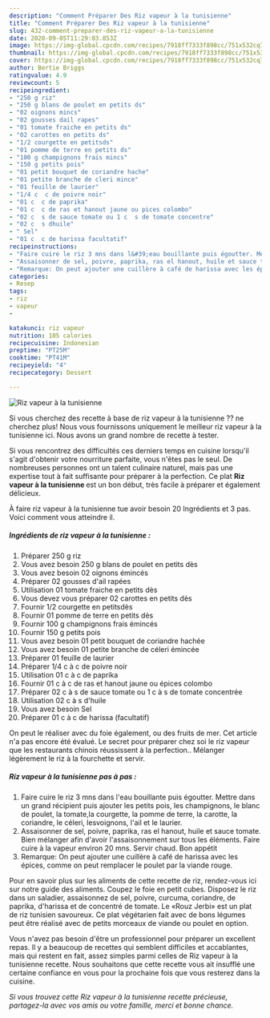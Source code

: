```yaml
---
description: "Comment Préparer Des Riz vapeur à la tunisienne"
title: "Comment Préparer Des Riz vapeur à la tunisienne"
slug: 432-comment-preparer-des-riz-vapeur-a-la-tunisienne
date: 2020-09-05T11:29:03.853Z
image: https://img-global.cpcdn.com/recipes/7918ff7333f898cc/751x532cq70/riz-vapeur-a-la-tunisienne-photo-principale-de-la-recette.jpg
thumbnail: https://img-global.cpcdn.com/recipes/7918ff7333f898cc/751x532cq70/riz-vapeur-a-la-tunisienne-photo-principale-de-la-recette.jpg
cover: https://img-global.cpcdn.com/recipes/7918ff7333f898cc/751x532cq70/riz-vapeur-a-la-tunisienne-photo-principale-de-la-recette.jpg
author: Bertie Briggs
ratingvalue: 4.9
reviewcount: 5
recipeingredient:
- "250 g riz"
- "250 g blans de poulet en petits ds"
- "02 oignons mincs"
- "02 gousses dail rapes"
- "01 tomate fraiche en petits ds"
- "02 carottes en petits ds"
- "1/2 courgette en petitsds"
- "01 pomme de terre en petits ds"
- "100 g champignons frais mincs"
- "150 g petits pois"
- "01 petit bouquet de coriandre hache"
- "01 petite branche de cleri mince"
- "01 feuille de laurier"
- "1/4 c  c de poivre noir"
- "01 c  c de paprika"
- "01 c  c de ras et hanout jaune ou pices colombo"
- "02 c  s de sauce tomate ou 1 c  s de tomate concentre"
- "02 c  s dhuile"
- " Sel"
- "01 c  c de harissa facultatif"
recipeinstructions:
- "Faire cuire le riz 3 mns dans l&#39;eau bouillante puis égoutter. Mettre dans un grand récipient puis ajouter les petits pois, les champignons, le blanc de poulet, la tomate,la courgette, la pomme de terre, la carotte, la coriandre, le céleri, lesvoignons, l&#39;ail et le laurier."
- "Assaisonner de sel, poivre, paprika, ras el hanout, huile et sauce tomate. Bien mélanger afin d&#39;avoir l&#39;assaisonnement sur tous les éléments. Faire cuire à la vapeur environ 20 mns. Servir chaud. Bon appétit"
- "Remarque: On peut ajouter une cuillère à café de harissa avec les épices, comme on peut remplacer le poulet par la viande rouge."
categories:
- Resep
tags:
- riz
- vapeur
- 

katakunci: riz vapeur  
nutrition: 105 calories
recipecuisine: Indonesian
preptime: "PT25M"
cooktime: "PT41M"
recipeyield: "4"
recipecategory: Dessert

---
```



![Riz vapeur à la tunisienne](https://img-global.cpcdn.com/recipes/7918ff7333f898cc/751x532cq70/riz-vapeur-a-la-tunisienne-photo-principale-de-la-recette.jpg)

Si vous cherchez des recette à base de riz vapeur à la tunisienne ?? ne cherchez plus! Nous vous fournissons uniquement le meilleur riz vapeur à la tunisienne ici. Nous avons un grand nombre de recette à tester.

Si vous rencontrez des difficultés ces derniers temps en cuisine lorsqu'il s'agit d'obtenir votre nourriture parfaite, vous n'êtes pas le seul. De nombreuses personnes ont un talent culinaire naturel, mais pas une expertise tout à fait suffisante pour préparer à la perfection. Ce plat <strong> Riz vapeur à la tunisienne </strong> est un bon début, très facile à préparer et également délicieux.

<!--inarticleads1-->

À faire riz vapeur à la tunisienne tue avoir besoin 20 Ingrédients et 3 pas. Voici comment vous atteindre il.

##### Ingrédients de riz vapeur à la tunisienne :

1. Préparer 250 g riz
1. Vous avez besoin 250 g blans de poulet en petits dès
1. Vous avez besoin 02 oignons émincés
1. Préparer 02 gousses d&#39;ail rapées
1. Utilisation 01 tomate fraiche en petits dès
1. Vous devez vous préparer 02 carottes en petits dès
1. Fournir 1/2 courgette en petitsdès
1. Fournir 01 pomme de terre en petits dès
1. Fournir 100 g champignons frais émincés
1. Fournir 150 g petits pois
1. Vous avez besoin 01 petit bouquet de coriandre hachée
1. Vous avez besoin 01 petite branche de céleri émincée
1. Préparer 01 feuille de laurier
1. Préparer 1/4 c à c de poivre noir
1. Utilisation 01 c à c de paprika
1. Fournir 01 c à c de ras et hanout jaune ou épices colombo
1. Préparer 02 c à s de sauce tomate ou 1 c à s de tomate concentrée
1. Utilisation 02 c à s d&#39;huile
1. Vous avez besoin  Sel
1. Préparer 01 c à c de harissa (facultatif)


On peut le réaliser avec du foie également, ou des fruits de mer. Cet article n&#39;a pas encore été évalué. Le secret pour préparer chez soi le riz vapeur que les restaurants chinois réussissent à la perfection.. Mélanger légèrement le riz à la fourchette et servir. 

<!--inarticleads2-->

##### Riz vapeur à la tunisienne pas à pas :

1. Faire cuire le riz 3 mns dans l&#39;eau bouillante puis égoutter. Mettre dans un grand récipient puis ajouter les petits pois, les champignons, le blanc de poulet, la tomate,la courgette, la pomme de terre, la carotte, la coriandre, le céleri, lesvoignons, l&#39;ail et le laurier.
1. Assaisonner de sel, poivre, paprika, ras el hanout, huile et sauce tomate. Bien mélanger afin d&#39;avoir l&#39;assaisonnement sur tous les éléments. Faire cuire à la vapeur environ 20 mns. Servir chaud. Bon appétit
1. Remarque: On peut ajouter une cuillère à café de harissa avec les épices, comme on peut remplacer le poulet par la viande rouge.


Pour en savoir plus sur les aliments de cette recette de riz, rendez-vous ici sur notre guide des aliments. Coupez le foie en petit cubes. Disposez le riz dans un saladier, assaisonnez de sel, poivre, curcuma, coriandre, de paprika, d&#39;harissa et de concentré de tomate. Le «Rouz Jerbi» est un plat de riz tunisien savoureux. Ce plat végétarien fait avec de bons légumes peut être réalisé avec de petits morceaux de viande ou poulet en option. 

<!--inarticleads1-->

<p>
Vous n'avez pas besoin d'être un professionnel pour préparer un excellent repas. Il y a beaucoup de recettes qui semblent difficiles et accablantes, mais qui restent en fait, assez simples parmi celles de Riz vapeur à la tunisienne recette. Nous souhaitons que cette recette vous ait insufflé une certaine confiance en vous pour la prochaine fois que vous resterez dans la cuisine.
</p>

<p>
<i>Si vous trouvez cette Riz vapeur à la tunisienne recette précieuse, partagez-la avec vos amis ou votre famille, merci et bonne chance.</i>
</p>
